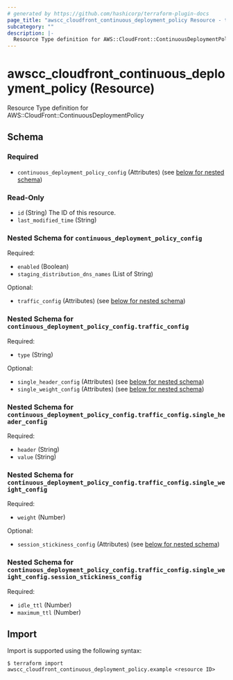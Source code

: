 ```yaml
---
# generated by https://github.com/hashicorp/terraform-plugin-docs
page_title: "awscc_cloudfront_continuous_deployment_policy Resource - terraform-provider-awscc"
subcategory: ""
description: |-
  Resource Type definition for AWS::CloudFront::ContinuousDeploymentPolicy
---
```


# awscc_cloudfront_continuous_deployment_policy (Resource)

Resource Type definition for AWS::CloudFront::ContinuousDeploymentPolicy



<!-- schema generated by tfplugindocs -->
## Schema

### Required

- `continuous_deployment_policy_config` (Attributes) (see [below for nested schema](#nestedatt--continuous_deployment_policy_config))

### Read-Only

- `id` (String) The ID of this resource.
- `last_modified_time` (String)

<a id="nestedatt--continuous_deployment_policy_config"></a>
### Nested Schema for `continuous_deployment_policy_config`

Required:

- `enabled` (Boolean)
- `staging_distribution_dns_names` (List of String)

Optional:

- `traffic_config` (Attributes) (see [below for nested schema](#nestedatt--continuous_deployment_policy_config--traffic_config))

<a id="nestedatt--continuous_deployment_policy_config--traffic_config"></a>
### Nested Schema for `continuous_deployment_policy_config.traffic_config`

Required:

- `type` (String)

Optional:

- `single_header_config` (Attributes) (see [below for nested schema](#nestedatt--continuous_deployment_policy_config--traffic_config--single_header_config))
- `single_weight_config` (Attributes) (see [below for nested schema](#nestedatt--continuous_deployment_policy_config--traffic_config--single_weight_config))

<a id="nestedatt--continuous_deployment_policy_config--traffic_config--single_header_config"></a>
### Nested Schema for `continuous_deployment_policy_config.traffic_config.single_header_config`

Required:

- `header` (String)
- `value` (String)


<a id="nestedatt--continuous_deployment_policy_config--traffic_config--single_weight_config"></a>
### Nested Schema for `continuous_deployment_policy_config.traffic_config.single_weight_config`

Required:

- `weight` (Number)

Optional:

- `session_stickiness_config` (Attributes) (see [below for nested schema](#nestedatt--continuous_deployment_policy_config--traffic_config--single_weight_config--session_stickiness_config))

<a id="nestedatt--continuous_deployment_policy_config--traffic_config--single_weight_config--session_stickiness_config"></a>
### Nested Schema for `continuous_deployment_policy_config.traffic_config.single_weight_config.session_stickiness_config`

Required:

- `idle_ttl` (Number)
- `maximum_ttl` (Number)

## Import

Import is supported using the following syntax:

```shell
$ terraform import awscc_cloudfront_continuous_deployment_policy.example <resource ID>
```
